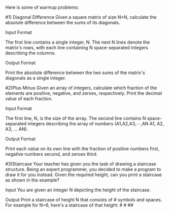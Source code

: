 Here is some of warmup problems:

#1) Diagonal Difference
Given a square matrix of size N×N, calculate the absolute difference between the sums of its diagonals.

Input Format

The first line contains a single integer, N. The next N lines denote the matrix's rows, with each line containing N space-separated integers describing the columns.

Output Format

Print the absolute difference between the two sums of the matrix's diagonals as a single integer.


#2)Plus Minus
Given an array of integers, calculate which fraction of the elements are positive, negative, and zeroes, respectively. Print the decimal value of each fraction.

Input Format

The first line, N, is the size of the array. 
The second line contains N space-separated integers describing the array of numbers (A1,A2,A3,⋯,AN
A1, A2, A3, ... AN).

Output Format

Print each value on its own line with the fraction of positive numbers first, negative numbers second, and zeroes third.

#3)Staircase
Your teacher has given you the task of drawing a staircase structure. Being an expert programmer, you decided to make a program to draw it for you instead. Given the required height, can you print a staircase as shown in the example?

Input 
You are given an integer N depicting the height of the staircase.

Output 
Print a staircase of height N that consists of # symbols and spaces. For example for N=6, here's a staircase of that height:
     #
     #
    ##
   ###
  ####
 #####
######
